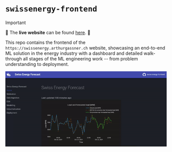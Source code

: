# `swissenergy-frontend`

> [!IMPORTANT]
> :rocket: The **live website** can be found [here](https://swissenergy.arthurgassner.ch). :rocket:

This repo contains the frontend of the `https://swissenergy.arthurgassner.ch` website, showcasing an end-to-end ML solution in the energy industry with a dashboard and detailed walk-through all stages of the ML engineering work -- from problem understanding to deployment.

![](img/landing_page.gif)